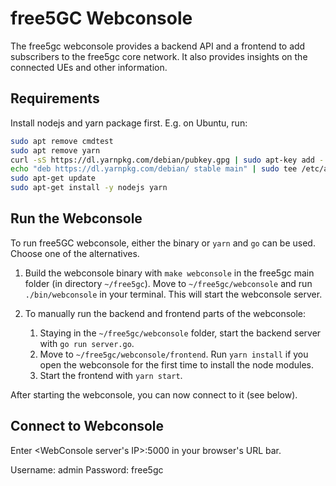 # free5GC Webconsole

The free5gc webconsole provides a backend API and a frontend to add subscribers to the free5gc core network. It also provides insights on the connected UEs and other information.

## Requirements

Install nodejs and yarn package first. E.g. on Ubuntu, run:
```bash
sudo apt remove cmdtest
sudo apt remove yarn
curl -sS https://dl.yarnpkg.com/debian/pubkey.gpg | sudo apt-key add -
echo "deb https://dl.yarnpkg.com/debian/ stable main" | sudo tee /etc/apt/sources.list.d/yarn.list
sudo apt-get update
sudo apt-get install -y nodejs yarn
```

## Run the Webconsole

To run free5GC webconsole, either the binary or `yarn` and `go` can be used. Choose one of the alternatives.

1. Build the webconsole binary with `make webconsole` in the free5gc main folder (in directory `~/free5gc`). Move to `~/free5gc/webconsole` and run `./bin/webconsole` in your terminal. This will start the webconsole server.

1. To manually run the backend and frontend parts of the webconsole:
   1. Staying in the `~/free5gc/webconsole` folder, start the backend server with `go run server.go`.
   1. Move to `~/free5gc/webconsole/frontend`. Run `yarn install` if you open the webconsole for the first time to install the node modules.
   1. Start the frontend with `yarn start`.

After starting the webconsole, you can now connect to it (see below).


## Connect to Webconsole

Enter <WebConsole server's IP>:5000 in your browser's URL bar.

Username: admin
Password: free5gc
